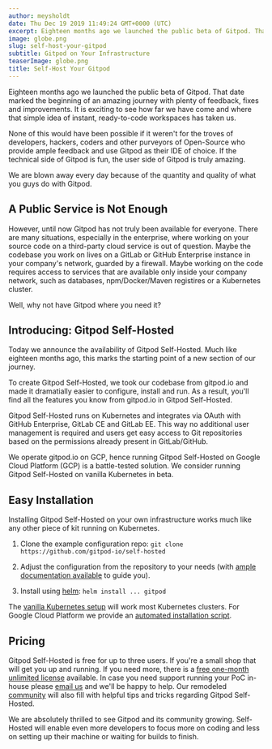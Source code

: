 ```yaml
---
author: meysholdt
date: Thu Dec 19 2019 11:49:24 GMT+0000 (UTC)
excerpt: Eighteen months ago we launched the public beta of Gitpod. That date marked the beginning of an amazing journey with plenty of feedback
image: globe.png
slug: self-host-your-gitpod
subtitle: Gitpod on Your Infrastructure
teaserImage: globe.png
title: Self-Host Your Gitpod
---
```


<script context="module">
  export const prerender = true;
</script>

Eighteen months ago we launched the public beta of Gitpod.
That date marked the beginning of an amazing journey with plenty of feedback, fixes and improvements.
It is exciting to see how far we have come and where that simple idea of instant, ready-to-code workspaces has taken us.

None of this would have been possible if it weren't for the troves of developers, hackers, coders and other purveyors of Open-Source who provide ample feedback and use Gitpod as their IDE of choice.
If the technical side of Gitpod is fun, the user side of Gitpod is truly amazing.

We are blown away every day because of the quantity and quality of what you guys do with Gitpod.

## A Public Service is Not Enough

However, until now Gitpod has not truly been available for everyone.
There are many situations, especially in the enterprise, where working on your source code on a third-party cloud service is out of question.
Maybe the codebase you work on lives on a GitLab or GitHub Enterprise instance in your company's network, guarded by a firewall.
Maybe working on the code requires access to services that are available only inside your company network, such as databases, npm/Docker/Maven registires or a Kubernetes cluster.

Well, why not have Gitpod where you need it?

## Introducing: Gitpod Self-Hosted

Today we announce the availability of Gitpod Self-Hosted.
Much like eighteen months ago, this marks the starting point of a new section of our journey.

To create Gitpod Self-Hosted, we took our codebase from gitpod.io and made it dramatially easier to configure, install and run.
As a result, you'll find all the features you know from gitpod.io in Gitpod Self-Hosted.

Gitpod Self-Hosted runs on Kubernetes and integrates via OAuth with GitHub Enterprise, GitLab CE and GitLab EE.
This way no additional user management is required and users get easy access to Git repositories based on the permissions already present in GitLab/GitHub.

We operate gitpod.io on GCP, hence running Gitpod Self-Hosted on Google Cloud Platform (GCP) is a battle-tested solution.
We consider running Gitpod Self-Hosted on vanilla Kubernetes in beta.

## Easy Installation

Installing Gitpod Self-Hosted on your own infrastructure works much like any other piece of kit running on Kubernetes.

1. Clone the example configuration repo: `git clone https://github.com/gitpod-io/self-hosted`

2. Adjust the configuration from the repository to your needs (with [ample documentation available](/docs/self-hosted/latest/self-hosted) to guide you).

3. Install using [helm](https://helm.sh/): `helm install ... gitpod`

The [vanilla Kubernetes setup](/docs/self-hosted/latest/install/install-on-kubernetes) will work most Kubernetes clusters.
For Google Cloud Platform we provide an [automated installation script](/docs/self-hosted/latest/install/install-on-gcp-script).

## Pricing

Gitpod Self-Hosted is free for up to three users. If you're a small shop that will get you up and running.
If you need more, there is a [free one-month unlimited license](https://gitpod.io/selfhosted-trial) available.
In case you need support running your PoC in-house please [email us](mailto:contact@gitpod.io) and we'll be happy to help.
Our remodeled [community](https://community.gitpod.io/) will also fill with helpful tips and tricks regarding Gitpod Self-Hosted.

We are absolutely thrilled to see Gitpod and its community growing.
Self-Hosted will enable even more developers to focus more on coding and less on setting up their machine or waiting for builds to finish.
